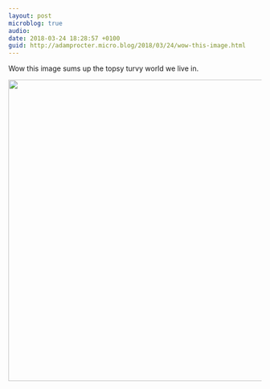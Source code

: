 ```yaml
---
layout: post
microblog: true
audio: 
date: 2018-03-24 18:28:57 +0100
guid: http://adamprocter.micro.blog/2018/03/24/wow-this-image.html
---
```

Wow this image sums up the topsy turvy world we live in. 

<img src="http://discursive.adamprocter.co.uk/uploads/2018/5f32cf23af.jpg" width="600" height="600" />
